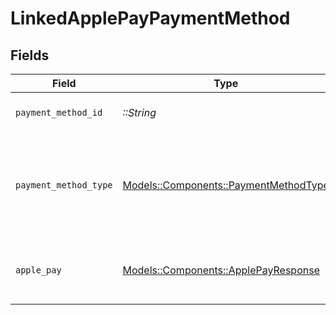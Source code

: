 # LinkedApplePayPaymentMethod


## Fields

| Field                                                                             | Type                                                                              | Required                                                                          | Description                                                                       |
| --------------------------------------------------------------------------------- | --------------------------------------------------------------------------------- | --------------------------------------------------------------------------------- | --------------------------------------------------------------------------------- |
| `payment_method_id`                                                               | *::String*                                                                        | :heavy_check_mark:                                                                | The new payment method's ID.                                                      |
| `payment_method_type`                                                             | [Models::Components::PaymentMethodType](../../models/shared/paymentmethodtype.md) | :heavy_check_mark:                                                                | The payment method type that represents a payment rail and directionality         |
| `apple_pay`                                                                       | [Models::Components::ApplePayResponse](../../models/shared/applepayresponse.md)   | :heavy_check_mark:                                                                | Describes an Apple Pay token on a Moov account.                                   |